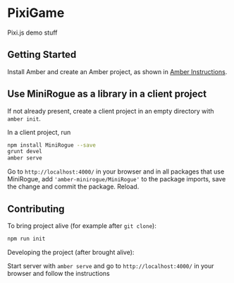 # PixiGame

Pixi.js demo stuff

## Getting Started

Install Amber and create an Amber project,
as shown in [Amber Instructions](https://lolg.it/amber/amber#prerequisites).

## Use MiniRogue as a library in a client project

If not already present, create a client project
in an empty directory with `amber init`.

In a client project, run

```sh
npm install MiniRogue --save
grunt devel
amber serve
```

Go to `http://localhost:4000/` in your browser and
in all packages that use MiniRogue,
add `'amber-minirogue/MiniRogue'` to the package imports,
save the change and commit the package. Reload.

## Contributing

To bring project alive (for example after `git clone`):

```sh
npm run init
```

Developing the project (after brought alive):
 
Start server with `amber serve` and go to `http://localhost:4000/` in your browser and follow the instructions
